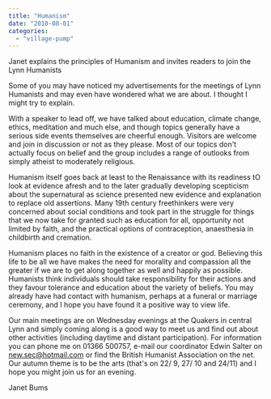 ```yaml
---
title: "Humanism"
date: "2010-08-01"
categories: 
  - "village-pump"
---
```


Janet explains the principles of Humanism and invites readers to join the Lynn Humanists

Some of you may have noticed my advertisements for the meetings of Lynn Humanists and may even have wondered what we are about. I thought I might try to explain.

With a speaker to lead off, we have talked about education, climate change, ethics, meditation and much else, and though topics generally have a serious side events themselves are cheerful enough. Visitors are welcome and join in discussion or not as they please. Most of our topics don't actually focus on belief and the group includes a range of outlooks from simply atheist to moderately religious.

Humanism itself goes back at least to the Renaissance with its readiness tO look at evidence afresh and to the later gradually developing scepticism about the supernatural as science presented new evidence and explanation to replace old assertions. Many 19th century freethinkers were very concerned about social conditions and took part in the struggle for things that we now take for granted such as education for all, opportunity not limited by faith, and the practical options of contraception, anaesthesia in childbirth and cremation.

Humanism places no faith in the existence of a creator or god. Believing this life to be all we have makes the need for morality and compassion all the greater if we are to get along together as well and happily as possible. Humanists think individuals should take responsibility for their actions and they favour tolerance and education about the variety of beliefs. You may already have had contact with humanism, perhaps at a funeral or marriage ceremony, and I hope you have found it a positive way to view life.

Our main meetings are on Wednesday evenings at the Quakers in central Lynn and simply coming along is a good way to meet us and find out about other activities (including daytime and distant participation). For information you can phone me on 01366 500757, e-mail our coordinator Edwin Salter on new.sec@hotmail.com or find the British Humanist Association on the net. Our autumn theme is to be the arts (that's on 22/ 9, 27/ 10 and 24/11) and I hope you might join us for an evening.

Janet Bums
